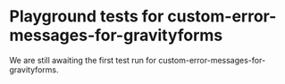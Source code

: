 # Playground tests for custom-error-messages-for-gravityforms
We are still awaiting the first test run for custom-error-messages-for-gravityforms.
